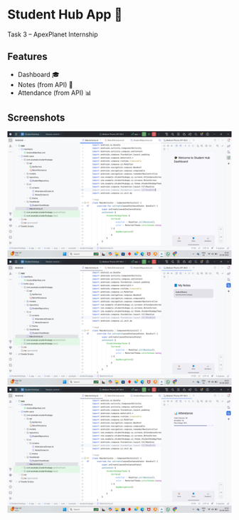 # Student Hub App 📱

Task 3 – ApexPlanet Internship

## Features
- Dashboard 🎓
- Notes (from API) 📘
- Attendance (from API) 📊

## Screenshots
![Dashboard](https://github.com/Juluru-Madhuri/ApexPlanet_Task3/blob/main/dashboard_task3.png)
![Notes](https://github.com/Juluru-Madhuri/ApexPlanet_Task3/blob/main/notes_task3.png)
![Attendance](https://github.com/Juluru-Madhuri/ApexPlanet_Task3/blob/main/attendance_task3.png)
